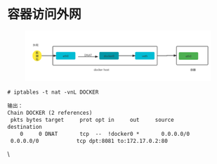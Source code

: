# 容器访问外网

<figure><img src="../../../.gitbook/assets/image (10) (1).png" alt=""><figcaption></figcaption></figure>

```
# iptables -t nat -vnL DOCKER
```

```
输出：
Chain DOCKER (2 references)
 pkts bytes target     prot opt in     out     source               destination
    0     0 DNAT       tcp  --  !docker0 *       0.0.0.0/0            0.0.0.0/0            tcp dpt:8081 to:172.17.0.2:80
```

\

